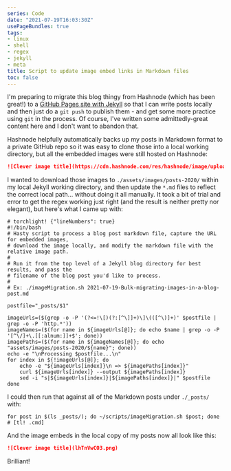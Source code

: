 ```yaml
---
series: Code
date: "2021-07-19T16:03:30Z"
usePageBundles: true
tags:
- linux
- shell
- regex
- jekyll
- meta
title: Script to update image embed links in Markdown files
toc: false
---
```


I'm preparing to migrate this blog thingy from Hashnode (which has been great!) to a [GitHub Pages site with Jekyll](https://docs.github.com/en/pages/setting-up-a-github-pages-site-with-jekyll/creating-a-github-pages-site-with-jekyll) so that I can write posts locally and then just do a `git push` to publish them - and get some more practice using `git` in the process. Of course, I've written some admittedly-great content here and I don't want to abandon that.

Hashnode helpfully automatically backs up my posts in Markdown format to a private GitHub repo so it was easy to clone those into a local working directory, but all the embedded images were still hosted on Hashnode:

```markdown
![Clever image title](https://cdn.hashnode.com/res/hashnode/image/upload/v1600098180227/lhTnVwCO3.png)
```

I wanted to download those images to `./assets/images/posts-2020/` within my local Jekyll working directory, and then update the `*.md` files to reflect the correct local path... without doing it all manually. It took a bit of trial and error to get the regex working just right (and the result is neither pretty nor elegant), but here's what I came up with:

```shell
# torchlight! {"lineNumbers": true}
#!/bin/bash
# Hasty script to process a blog post markdown file, capture the URL for embedded images,
# download the image locally, and modify the markdown file with the relative image path.
#
# Run it from the top level of a Jekyll blog directory for best results, and pass the
# filename of the blog post you'd like to process.
#
# Ex: ./imageMigration.sh 2021-07-19-Bulk-migrating-images-in-a-blog-post.md

postfile="_posts/$1"

imageUrls=($(grep -o -P '(?<=!\[)(?:[^\]]+)\]\(([^\)]+)' $postfile | grep -o -P 'http.*'))
imageNames=($(for name in ${imageUrls[@]}; do echo $name | grep -o -P '[^\/]+\.[[:alnum:]]+$'; done))
imagePaths=($(for name in ${imageNames[@]}; do echo "assets/images/posts-2020/${name}"; done))
echo -e "\nProcessing $postfile...\n"
for index in ${!imageUrls[@]}; do
    echo -e "${imageUrls[index]}\n => ${imagePaths[index]}"
    curl ${imageUrls[index]} --output ${imagePaths[index]}
    sed -i "s|${imageUrls[index]}|${imagePaths[index]}|" $postfile
done
```

I could then run that against all of the Markdown posts under `./_posts/` with:

```shell
for post in $(ls _posts/); do ~/scripts/imageMigration.sh $post; done # [tl! .cmd]
```

And the image embeds in the local copy of my posts now all look like this:

```markdown
![Clever image title](lhTnVwCO3.png)
```

Brilliant!